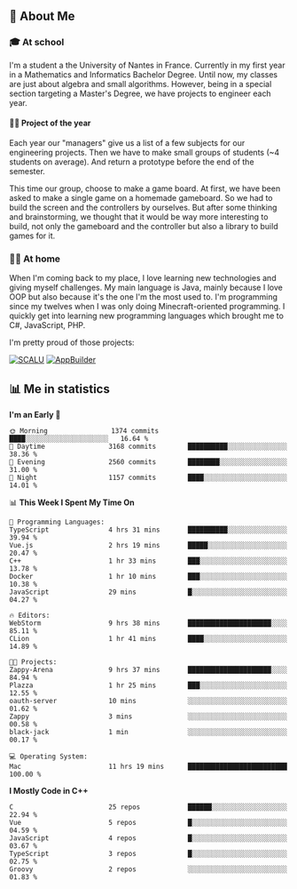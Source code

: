 ## 👀 About Me

### 🎓 At school

I'm a student a the University of Nantes in France. Currently in my first year in a Mathematics and Informatics Bachelor Degree. Until now, my classes are just about algebra and small algorithms. However, being in a special section targeting a Master's Degree, we have projects to engineer each year. 

#### 🔧🔬 Project of the year

Each year our "managers" give us a list of a few subjects for our engineering projects. Then we have to make small groups of students (~4 students on average). And return a prototype before the end of the semester.

This time our group, choose to make a game board. At first, we have been asked to make a single game on a homemade gameboard. So we had to build the screen and the controllers by ourselves. 
But after some thinking and brainstorming, we thought that it would be way more interesting to build, not only the gameboard and the controller but also a library to build games for it.

### 👨‍💻 At home

When I'm coming back to my place, I love learning new technologies and giving myself challenges. My main language is Java, mainly because I love OOP but also because it's the one I'm the most used to. I'm programming since my twelves when I was only doing Minecraft-oriented programming.  I quickly get into learning new programming languages which brought me to C#, JavaScript, PHP. 

I'm pretty proud of those projects:

[![SCALU](https://github-readme-stats.vercel.app/api/pin?username=renardfute&repo=SCALU)](https://github.com/renardfute/scalu)
[![AppBuilder](https://github-readme-stats.vercel.app/api/pin?username=pulsedev2&repo=AppBuilder)](https://github.com/pulsedev2/AppBuilder)

## 📊 Me in statistics
<!--START_SECTION:waka-->
**I'm an Early 🐤** 

```text
🌞 Morning                1374 commits        ████░░░░░░░░░░░░░░░░░░░░░   16.64 % 
🌆 Daytime                3168 commits        ██████████░░░░░░░░░░░░░░░   38.36 % 
🌃 Evening                2560 commits        ████████░░░░░░░░░░░░░░░░░   31.00 % 
🌙 Night                  1157 commits        ████░░░░░░░░░░░░░░░░░░░░░   14.01 % 
```


📊 **This Week I Spent My Time On** 

```text
💬 Programming Languages: 
TypeScript               4 hrs 31 mins       ██████████░░░░░░░░░░░░░░░   39.94 % 
Vue.js                   2 hrs 19 mins       █████░░░░░░░░░░░░░░░░░░░░   20.47 % 
C++                      1 hr 33 mins        ███░░░░░░░░░░░░░░░░░░░░░░   13.78 % 
Docker                   1 hr 10 mins        ███░░░░░░░░░░░░░░░░░░░░░░   10.38 % 
JavaScript               29 mins             █░░░░░░░░░░░░░░░░░░░░░░░░   04.27 % 

🔥 Editors: 
WebStorm                 9 hrs 38 mins       █████████████████████░░░░   85.11 % 
CLion                    1 hr 41 mins        ████░░░░░░░░░░░░░░░░░░░░░   14.89 % 

🐱‍💻 Projects: 
Zappy-Arena              9 hrs 37 mins       █████████████████████░░░░   84.94 % 
Plazza                   1 hr 25 mins        ███░░░░░░░░░░░░░░░░░░░░░░   12.55 % 
oauth-server             10 mins             ░░░░░░░░░░░░░░░░░░░░░░░░░   01.62 % 
Zappy                    3 mins              ░░░░░░░░░░░░░░░░░░░░░░░░░   00.58 % 
black-jack               1 min               ░░░░░░░░░░░░░░░░░░░░░░░░░   00.17 % 

💻 Operating System: 
Mac                      11 hrs 19 mins      █████████████████████████   100.00 % 
```

**I Mostly Code in C++** 

```text
C                        25 repos            ██████░░░░░░░░░░░░░░░░░░░   22.94 % 
Vue                      5 repos             █░░░░░░░░░░░░░░░░░░░░░░░░   04.59 % 
JavaScript               4 repos             █░░░░░░░░░░░░░░░░░░░░░░░░   03.67 % 
TypeScript               3 repos             █░░░░░░░░░░░░░░░░░░░░░░░░   02.75 % 
Groovy                   2 repos             ░░░░░░░░░░░░░░░░░░░░░░░░░   01.83 % 
```




<!--END_SECTION:waka-->
